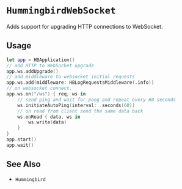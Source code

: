 # ``HummingbirdWebSocket``

Adds support for upgrading HTTP connections to WebSocket. 

## Usage

```swift
let app = HBApplication()
// add HTTP to WebSocket upgrade
app.ws.addUpgrade()
// add middleware to websocket initial requests
app.ws.add(middleware: HBLogRequestsMiddleware(.info))
// on websocket connect. 
app.ws.on("/ws") { req, ws in
    // send ping and wait for pong and repeat every 60 seconds
    ws.initiateAutoPing(interval: .seconds(60))
    // on read from client send the same data back
    ws.onRead { data, ws in
        ws.write(data)
    }
}
app.start()
app.wait()
```

## See Also

- ``Hummingbird``